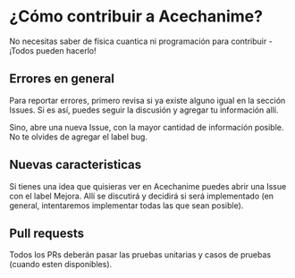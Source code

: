 # ¿Cómo contribuir a Acechanime?

No necesitas saber de física cuantica ni programación para
contribuir - ¡Todos pueden hacerlo!

## Errores en general

Para reportar errores, primero revisa si ya existe alguno igual
en la sección Issues. Si es así, puedes seguir la discusión y
agregar tu información allí.

Sino, abre una nueva Issue, con la mayor cantidad de
información posible. No te olvides de agregar el label bug.

## Nuevas caracteristicas

Si tienes una idea que quisieras ver en Acechanime puedes abrir
una Issue con el label Mejora. Allí se discutirá y decidirá si
será implementado (en general, intentaremos implementar todas
las que sean posible).

## Pull requests

Todos los PRs deberán pasar las pruebas unitarias y casos
de pruebas (cuando esten disponibles).
